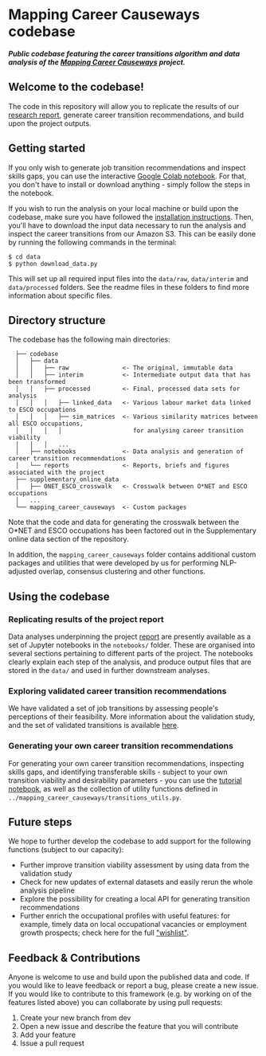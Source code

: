 # Mapping Career Causeways codebase

***Public codebase featuring the career transitions algorithm and data analysis of the [Mapping Career Causeways](https://www.nesta.org.uk/project/mapping-career-causeways/) project.***

## Welcome to the codebase!

The code in this repository will allow you to replicate the results of our [research report](https://www.nesta.org.uk/report/mapping-career-causeways-supporting-workers-risk/), generate career transition recommendations, and build upon the project outputs.

## Getting started

If you only wish to generate job transition recommendations and inspect skills gaps, you can use the interactive [Google Colab notebook](#). For that, you don't have to install or download anything - simply follow the steps in the notebook.

If you wish to run the analysis on your local machine or build upon the codebase, make sure you have followed the [installation instructions](https://github.com/nestauk/mapping-career-causeways/#installation). Then, you'll have to download the input data necessary to run the analysis and inspect the career transitions from our Amazon S3. This can be easily done by running the following commands in the terminal:

```
$ cd data
$ python download_data.py
```

This will set up all required input files into the `data/raw`, `data/interim` and `data/processed` folders. See the readme files in these folders to find more information about specific files.

## Directory structure

The codebase has the following main directories:

```
  ├── codebase
  │   ├── data
  │   │   ├── raw               <- The original, immutable data
  │   │   ├── interim           <- Intermediate output data that has been transformed
  │   │   ├── processed         <- Final, processed data sets for analysis
  │   │   │   ├── linked_data   <- Various labour market data linked to ESCO occupations
  │   │   │   ├── sim_matrices  <- Various similarity matrices between all ESCO occupations,
  │   │   │   │                    for analysing career transition viability
  │   │   │   ...    
  │   ├── notebooks             <- Data analysis and generation of career transition recommendations
  │   └── reports               <- Reports, briefs and figures associated with the project
  ├── supplementary_online_data
  │   ├── ONET_ESCO_crosswalk   <- Crosswalk between O*NET and ESCO occupations
  │   ...    
  └── mapping_career_causeways  <- Custom packages      
```

Note that the code and data for generating the crosswalk between the O*NET and ESCO occupations has been factored out in the Supplementary online data section of the repository.

In addition, the `mapping_career_causeways` folder contains additional custom packages and utilities that were developed by us for performing NLP-adjusted overlap, consensus clustering and other functions.

## Using the codebase

### Replicating results of the project report
Data analyses underpinning the project [report](https://www.nesta.org.uk/report/mapping-career-causeways-supporting-workers-risk/) are presently available as a set of Jupyter notebooks in the `notebooks/` folder. These are organised into several sections pertaining to different parts of the project. The notebooks clearly explain each step of the analysis, and produce output files that are stored in the `data/` and used in further downstream analyses.

### Exploring validated career transition recommendations
We have validated a set of job transitions by assessing people's perceptions of their feasibility. More information about the validation study, and the set of validated transitions is available [here](#).

### Generating your own career transition recommendations
For generating your own career transition recommendations, inspecting skills gaps, and identifying transferable skills - subject to your own transition viability and desirability parameters - you can use the [tutorial notebook](#), as well as the collection of utility functions defined in `../mapping_career_causeways/transitions_utils.py`.

## Future steps

We hope to further develop the codebase to add support for the following functions (subject to our capacity):
- Further improve transition viability assessment by using data from the validation study
- Check for new updates of external datasets and easily rerun the whole analysis pipeline
- Explore the possibility for creating a local API for generating transition recommendations
- Further enrich the occupational profiles with useful features: for example, timely data on local occupational vacancies or employment growth prospects; check here for the full ["wishlist"](#).

## Feedback & Contributions

Anyone is welcome to use and build upon the published data and code. If you would like to leave feedback or report a bug, please create a new issue. If you would like to contribute to this framework (e.g. by working on of the features listed above) you can collaborate by using pull requests:
1. Create your new branch from dev
2. Open a new issue and describe the feature that you will contribute
3. Add your feature
4. Issue a pull request
